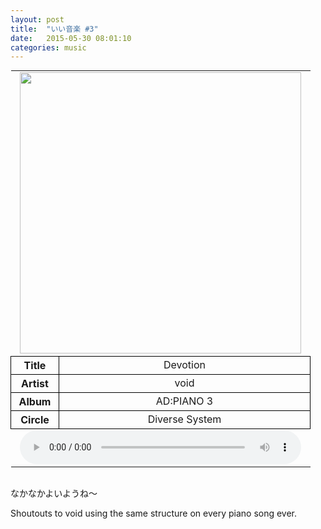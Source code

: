 ```yaml
---
layout: post
title:  "いい音楽 #3"
date:   2015-05-30 08:01:10
categories: music
---
```


<style>
	table{margin:0 auto;}
	th{text-align:center;border: 1px solid black;width:60px;}
	td{text-align:center;border: 1px solid black;width:385px;}
	img{width:450px;}
	audio{width:450px;}
	.table-media{border:0;}
</style>
<table cellspacing="2">
	<tbody>
		<tr>
			<td class="table-media" colspan="2">
				<img src="{{site.url}}/media/cover3.jpg">
			</td>
		</tr>
		<tr>
			<th>Title</th><td>Devotion</td>
		</tr>
		<tr>
			<th>Artist</th><td>void</td>
		</tr>
		<tr>
			<th>Album</th><td>AD:PIANO 3</td>
		</tr>
		<tr>
			<th>Circle</th><td>Diverse System</td>
		</tr>
		<tr>
			<td class="table-media" colspan="2">
				<audio src="{{site.url}}/media/ongaku3.ogg" controls></audio>
			</td>
		</tr>
	</tbody>
</table>
<br>

なかなかよいようね～

Shoutouts to void using the same structure on every piano song ever.
